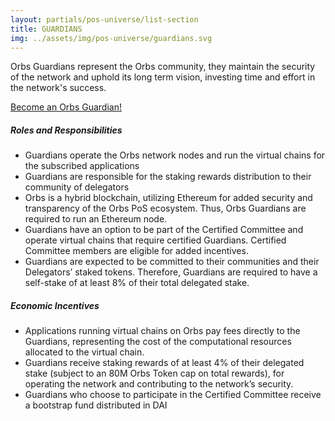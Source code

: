 ```yaml
---
layout: partials/pos-universe/list-section
title: GUARDIANS
img: ../assets/img/pos-universe/guardians.svg
---
```


Orbs Guardians represent the Orbs community, they maintain the security of the network and uphold its long term vision, investing time and effort in the network's success.

[Become an Orbs Guardian!](https://github.com/orbs-network/validator-instructions "button")

##### Roles and Responsibilities

- Guardians operate the Orbs network nodes and run the virtual chains for the subscribed applications
- Guardians are responsible for the staking rewards distribution to their community of delegators
- Orbs is a hybrid blockchain, utilizing Ethereum for added security and transparency of the Orbs PoS ecosystem. Thus, Orbs Guardians are required to run an Ethereum node.
- Guardians have an option to be part of the Certified Committee and operate virtual chains that require certified Guardians. Certified Committee members are eligible for added incentives.
- Guardians are expected to be committed to their communities and their Delegators’ staked tokens. Therefore, Guardians are required to have a self-stake of at least 8% of their total delegated stake.

##### Economic Incentives

- Applications running virtual chains on Orbs pay fees directly to the Guardians, representing the cost of the computational resources allocated to the virtual chain.
- Guardians receive staking rewards of at least 4% of their delegated stake (subject to an 80M Orbs Token cap on total rewards), for operating the network and contributing to the network’s security.
- Guardians who choose to participate in the Certified Committee receive a bootstrap fund distributed in DAI
